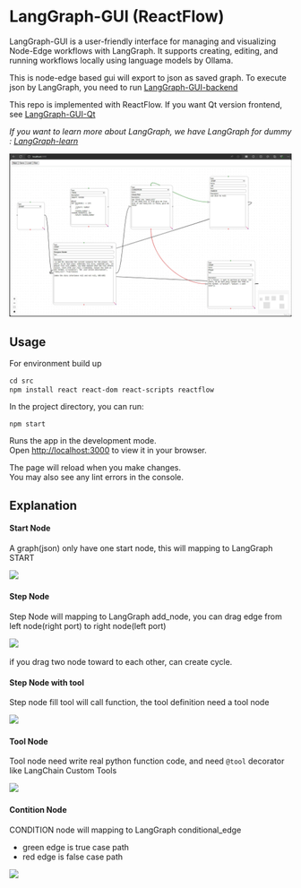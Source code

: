 # LangGraph-GUI (ReactFlow)

LangGraph-GUI is a user-friendly interface for managing and visualizing Node-Edge workflows with LangGraph. It supports creating, editing, and running workflows locally using language models by Ollama.

This is node-edge based gui will export to json as saved graph. To execute json by LangGraph, you need to run [LangGraph-GUI-backend](https://github.com/LangGraph-GUI/LangGraph-GUI-backend)

This repo is implemented with ReactFlow. If you want Qt version frontend, see [LangGraph-GUI-Qt](https://github.com/LangGraph-GUI/LangGraph-GUI-Qt)

*If you want to learn more about LangGraph, we have LangGraph for dummy : [LangGraph-learn](https://github.com/LangGraph-GUI/LangGraph-learn)*

![LangGraph-GUI](cover.webp)

## Usage
For environment build up

```
cd src
npm install react react-dom react-scripts reactflow
```

In the project directory, you can run:
```
npm start
```
Runs the app in the development mode.\
Open [http://localhost:3000](http://localhost:3000) to view it in your browser.

The page will reload when you make changes.\
You may also see any lint errors in the console.


## Explanation

#### Start Node
A graph(json) only have one start node, this will mapping to LangGraph START

![](images/start.webp)

#### Step Node
Step Node will mapping to LangGraph add_node, you can drag edge from left node(right port) to right node(left port)

![](images/step.webp)

if you drag two node toward to each other, can create cycle.

#### Step Node with tool
Step node fill tool will call function, the tool definition need a tool node

![](images/use_tool.webp)

#### Tool Node
Tool node need write real python function code, and need `@tool` decorator like LangChain Custom Tools

![](images/tool.webp)

#### Contition Node
CONDITION node will mapping to LangGraph conditional_edge

* green edge is true case path
* red edge is false case path

![](images/condition.webp)
